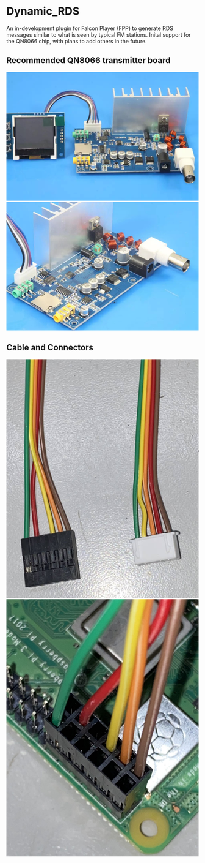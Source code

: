 # Dynamic_RDS

An in-development plugin for Falcon Player (FPP) to generate RDS messages similar to what is seen by typical FM stations. Inital support for the QN8066 chip, with plans to add others in the future.

## Recommended QN8066 transmitter board
![Radio Board with Screen](images/radio_board_w_screen.jpeg)
![Radio Board](images/radio_board.jpeg)

## Cable and Connectors
![Cable](images/cable_ends.jpeg)
![Raspberry Pi Connection](images/raspberry_pi_connection.jpeg)

